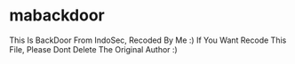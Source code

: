# mabackdoor
This Is BackDoor From IndoSec, Recoded By Me :)
If You Want Recode This File, Please Dont Delete The Original Author :)

